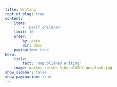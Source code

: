 ```yaml
---
title: Writing
root_of_blog: true
content:
    items:
        - '@self.children'
    limit: 10
    order:
        by: date
        dir: desc
    pagination: true
hero:
    title:
        text: 'Unpublished Writing'
    image: markus-spiske-3j0asuIdULY-unsplash.jpg
show_sidebar: false
show_pagination: true
---
```


